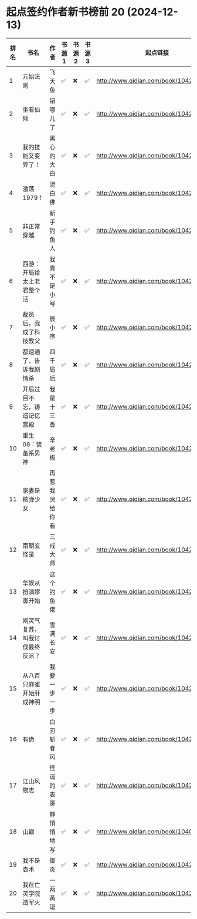 # 起点签约作者新书榜前 20 (2024-12-13)

| 排名 | 书名              | 作者      | 书源 1 | 书源 2 | 书源 3 | 起点链接                                   |
|----|-----------------|---------|------|------|------|----------------------------------------|
| 1  | 元始法则            | 飞天鱼     | ✅    | ❌    | ✅    | http://www.qidian.com/book/1042108416/ |
| 2  | 坐看仙倾            | 错哪儿了    | ✅    | ❌    | ✅    | http://www.qidian.com/book/1042444808/ |
| 3  | 我的技能又变异了！       | 黑心的大白   | ✅    | ❌    | ✅    | http://www.qidian.com/book/1042442670/ |
| 4  | 激荡1979！         | 泥白佛     | ✅    | ❌    | ✅    | http://www.qidian.com/book/1042561588/ |
| 5  | 非正常穿越           | 新手钓鱼人   | ✅    | ❌    | ✅    | http://www.qidian.com/book/1042244797/ |
| 6  | 西游：开局给太上老君整个活   | 我真不是小号  | ✅    | ❌    | ✅    | http://www.qidian.com/book/1042609339/ |
| 7  | 裁员后，我成了科技教父     | 辰小序     | ✅    | ❌    | ✅    | http://www.qidian.com/book/1042501111/ |
| 8  | 都速通了，告诉我剧情杀     | 四千局后    | ✅    | ❌    | ✅    | http://www.qidian.com/book/1042671658/ |
| 9  | 开局过目不忘，铸造记忆宫殿   | 我是十三香   | ✅    | ❌    | ✅    | http://www.qidian.com/book/1042521623/ |
| 10 | 重生08：装备系男神      | 辛老板     | ✅    | ❌    | ✅    | http://www.qidian.com/book/1042476546/ |
| 11 | 家妻是核弹少女         | 再惹我哭给你看 | ✅    | ❌    | ✅    | http://www.qidian.com/book/1042513640/ |
| 12 | 南朝玄怪录           | 三戒大师    | ✅    | ❌    | ✅    | http://www.qidian.com/book/1042633567/ |
| 13 | 华娱从扮演嫪毐开始       | 这个钓鱼佬   | ✅    | ❌    | ✅    | http://www.qidian.com/book/1042551395/ |
| 14 | 刚灵气复苏，叫我讨伐最终反派？ | 雪满长安    | ✅    | ❌    | ✅    | http://www.qidian.com/book/1042521029/ |
| 15 | 从八百只麻雀开始肝成神明    | 我要一步一步  | ✅    | ❌    | ✅    | http://www.qidian.com/book/1042585141/ |
| 16 | 有诡              | 白刃斩春风   | ✅    | ❌    | ✅    | http://www.qidian.com/book/1042628462/ |
| 17 | 江山风物志           | 怪诞的表哥   | ✅    | ❌    | ✅    | http://www.qidian.com/book/1042578797/ |
| 18 | 山巅              | 静悄悄地写   | ✅    | ❌    | ✅    | http://www.qidian.com/book/1040061604/ |
| 19 | 我不是袁术           | 御炎      | ✅    | ❌    | ✅    | http://www.qidian.com/book/1042553050/ |
| 20 | 我在亡灵学院造军火       | 一两黄逗    | ✅    | ❌    | ✅    | http://www.qidian.com/book/1042472985/ |
